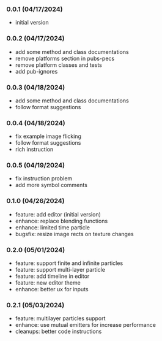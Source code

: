 ### 0.0.1 (04/17/2024)
* initial version

### 0.0.2 (04/17/2024)
* add some method and class documentations
* remove platforms section in pubs-pecs
* remove platform classes and tests
* add pub-ignores

### 0.0.3 (04/18/2024)
* add some method and class documentations
* follow format suggestions

### 0.0.4 (04/18/2024)
* fix example image flicking
* follow format suggestions
* rich instruction

### 0.0.5 (04/19/2024)
* fix instruction problem
* add more symbol comments

### 0.1.0 (04/26/2024)
* feature: add editor (initial version)
* enhance: replace blending functions
* enhance: limited time particle
* bugsfix: resize image rects on texture changes

### 0.2.0 (05/01/2024)
* feature: support finite and infinite particles
* feature: support multi-layer particle
* feature: add timeline in editor
* feature: new editor theme
* enhance: better ux for inputs

### 0.2.1 (05/03/2024)
* feature: multilayer particles support
* enhance: use mutual emitters for increase performance
* cleanups: better code instructions